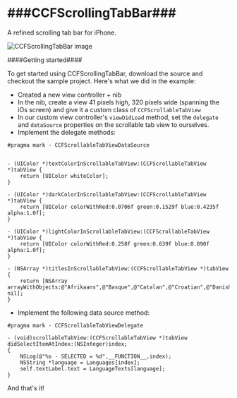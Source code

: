 ###CCFScrollingTabBar###
==================

A refined scrolling tab bar for iPhone.

![CCFScrollingTabBar image](https://raw.github.com/cocoa-factory/CCFScrollingTabBar/screenshots/screenshots/tab-bar-img-001.jpg)

####Getting started####

To get started using CCFScrollingTabBar, download the source and checkout the sample project.  Here's what we did in the example:

- Created a new view controller + nib
- In the nib, create a view 41 pixels high, 320 pixels wide (spanning the iOs screen) and give it a custom class of `CCFScrollableTabView`
- In our custom view controller's `viewDidLoad` method, set the `delegate` and `dataSource` properties on the scrollable tab view to ourselves.
- Implement the delegate methods:

```
#pragma mark - CCFScrollableTabViewDataSource


- (UIColor *)textColorInScrollableTabView:(CCFScrollableTabView *)tabView {
    return [UIColor whiteColor];
}

- (UIColor *)darkColorInScrollableTabView:(CCFScrollableTabView *)tabView {
    return [UIColor colorWithRed:0.0706f green:0.1529f blue:0.4235f alpha:1.0f];
}

- (UIColor *)lightColorInScrollableTabView:(CCFScrollableTabView *)tabView {
    return [UIColor colorWithRed:0.258f green:0.639f blue:0.890f alpha:1.0f];
}

- (NSArray *)titlesInScrollableTabView:(CCFScrollableTabView *)tabView {
    return [NSArray arrayWithObjects:@"Afrikaans",@"Basque",@"Catalan",@"Croatian",@"Danish",@"English",@"French",@"German",@"Hungarian", nil];
}
```

- Implement the following data source method:

```
#pragma mark - CCFScrollableTabViewDelegate

- (void)scrollableTabView:(CCFScrollableTabView *)tabView didSelectItemAtIndex:(NSInteger)index;
{
    NSLog(@"%s - SELECTED = %d",__FUNCTION__,index);
    NSString *language = Languages[index];
    self.textLabel.text = LanguageTexts[language];
}
```

And that's it!
